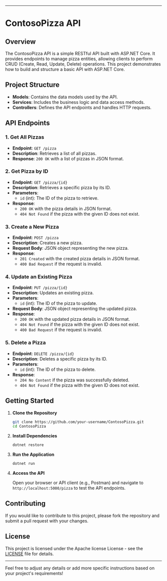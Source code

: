 

---

# ContosoPizza API

## Overview

The ContosoPizza API is a simple RESTful API built with ASP.NET Core. It provides endpoints to manage pizza entities, allowing clients to perform CRUD (Create, Read, Update, Delete) operations. This project demonstrates how to build and structure a basic API with ASP.NET Core.

## Project Structure

- **Models**: Contains the data models used by the API.
- **Services**: Includes the business logic and data access methods.
- **Controllers**: Defines the API endpoints and handles HTTP requests.

## API Endpoints

### 1. Get All Pizzas

- **Endpoint**: `GET /pizza`
- **Description**: Retrieves a list of all pizzas.
- **Response**: `200 OK` with a list of pizzas in JSON format.

### 2. Get Pizza by ID

- **Endpoint**: `GET /pizza/{id}`
- **Description**: Retrieves a specific pizza by its ID.
- **Parameters**:
  - `id` (int): The ID of the pizza to retrieve.
- **Response**:
  - `200 OK` with the pizza details in JSON format.
  - `404 Not Found` if the pizza with the given ID does not exist.

### 3. Create a New Pizza

- **Endpoint**: `POST /pizza`
- **Description**: Creates a new pizza.
- **Request Body**: JSON object representing the new pizza.
- **Response**:
  - `201 Created` with the created pizza details in JSON format.
  - `400 Bad Request` if the request is invalid.

### 4. Update an Existing Pizza

- **Endpoint**: `PUT /pizza/{id}`
- **Description**: Updates an existing pizza.
- **Parameters**:
  - `id` (int): The ID of the pizza to update.
- **Request Body**: JSON object representing the updated pizza.
- **Response**:
  - `200 OK` with the updated pizza details in JSON format.
  - `404 Not Found` if the pizza with the given ID does not exist.
  - `400 Bad Request` if the request is invalid.

### 5. Delete a Pizza

- **Endpoint**: `DELETE /pizza/{id}`
- **Description**: Deletes a specific pizza by its ID.
- **Parameters**:
  - `id` (int): The ID of the pizza to delete.
- **Response**:
  - `204 No Content` if the pizza was successfully deleted.
  - `404 Not Found` if the pizza with the given ID does not exist.

## Getting Started

1. **Clone the Repository**

    ```bash
    git clone https://github.com/your-username/ContosoPizza.git
    cd ContosoPizza
    ```

2. **Install Dependencies**

    ```bash
    dotnet restore
    ```

3. **Run the Application**

    ```bash
    dotnet run
    ```

4. **Access the API**

    Open your browser or API client (e.g., Postman) and navigate to `http://localhost:5000/pizza` to test the API endpoints.

## Contributing

If you would like to contribute to this project, please fork the repository and submit a pull request with your changes. 

## License

This project is licensed under the Apache license License - see the [LICENSE](LICENSE) file for details.

---

Feel free to adjust any details or add more specific instructions based on your project's requirements!
